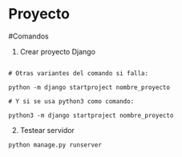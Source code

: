 # Proyecto

#Comandos

1. Crear proyecto Django
```django-admin startproject <Nombre del proyecto que escojamos>

# Otras variantes del comando si falla:

python -m django startproject nombre_proyecto

# Y si se usa python3 como comando:

python3 -m django startproject nombre_proyecto
```

2. Testear servidor
```bash
python manage.py runserver
```